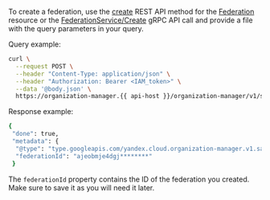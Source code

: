 To create a federation, use the [create](../../organization/saml/api-ref/Federation/create.md) REST API method for the [Federation](../../organization/saml/api-ref/Federation/index.md) resource or the [FederationService/Create](../../organization/saml/api-ref/grpc/Federation/create.md) gRPC API call and provide a file with the query parameters in your query.

Query example:

```bash
curl \
  --request POST \
  --header "Content-Type: application/json" \
  --header "Authorization: Bearer <IAM_token>" \
  --data '@body.json' \
  https://organization-manager.{{ api-host }}/organization-manager/v1/saml/federations
```

Response example:

```bash
{
 "done": true,
 "metadata": {
  "@type": "type.googleapis.com/yandex.cloud.organization-manager.v1.saml.CreateFederationMetadata",
  "federationId": "ajeobmje4dgj********"
 }
```

The `federationId` property contains the ID of the federation you created. Make sure to save it as you will need it later.
